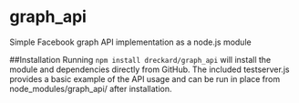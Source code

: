 # graph_api
Simple Facebook graph API implementation as a node.js module

##Installation
Running `npm install dreckard/graph_api` will install the module and dependencies directly from GitHub.  The included testserver.js provides a basic example of the API usage and can be run in place from node_modules/graph_api/ after installation.

